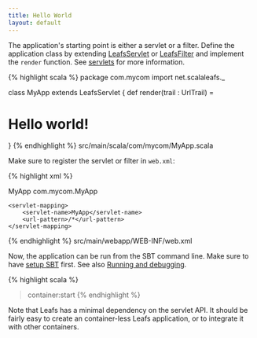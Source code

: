 ```yaml
---
title: Hello World
layout: default
---
```


The application's starting point is either a servlet or a filter. Define the application class by extending [LeafsServlet](api/index.html#net.scalaleafs.LeafsServlet) or [LeafsFilter](/api/index.html#net.scalaleafs.LeafsFilter) and implement the `render` function. See [servlets](/servlets.html) for more information. 

{% highlight scala %}
package com.mycom
import net.scalaleafs._

class MyApp extends LeafsServlet {
  def render(trail : UrlTrail) = <h1>Hello world!</h1>
}
{% endhighlight %}
<label>src/main/scala/com/mycom/MyApp.scala</label>

Make sure to register the servlet or filter in `web.xml`:

{% highlight xml %}
<?xml version="1.0" encoding="UTF-8"?>
<web-app>
    <servlet>
       <servlet-name>MyApp</servlet-name>
       <servlet-class>com.mycom.MyApp</servlet-class>
    </servlet>

    <servlet-mapping>
        <servlet-name>MyApp</servlet-name>
        <url-pattern>/*</url-pattern>
    </servlet-mapping>
</web-app>
{% endhighlight %}
<label>src/main/webapp/WEB-INF/web.xml</label>

Now, the application can be run from the SBT command line. Make sure to have [setup SBT](/setup-sbt.html) first. See also [Running and debugging](/running-debugging.html).

{% highlight scala %}
> container:start
{% endhighlight %}

Note that Leafs has a minimal dependency on the servlet API. It should be fairly easy to create an container-less Leafs application, or to integrate it with other containers.